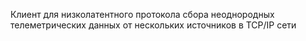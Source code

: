Клиент для низколатентного протокола сбора неоднородных телеметрических данных от нескольких источников в TCP/IP сети
